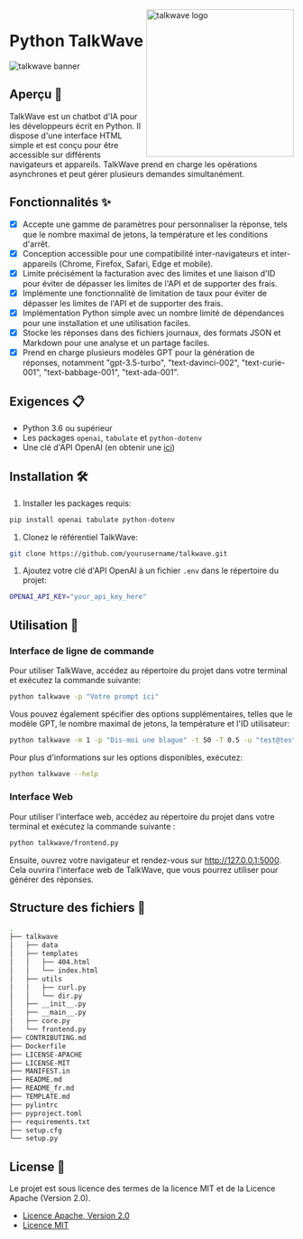 <!-- markdownlint-disable MD033 MD041 -->

<img src="https://raw.githubusercontent.com/sebastienrousseau/vault/main/assets/talkwave/icon/ico-talkwave.svg" alt="talkwave logo" width="261" align="right" />

<!-- markdownlint-enable MD033 MD041 -->

# Python TalkWave

![talkwave banner](https://raw.githubusercontent.com/sebastienrousseau/vault/main/assets/talkwave/title/title-talkwave.svg)

## Aperçu 📖

TalkWave est un chatbot d'IA pour les développeurs écrit en Python. Il dispose d'une interface HTML simple et est conçu pour être accessible sur différents navigateurs et appareils. TalkWave prend en charge les opérations asynchrones et peut gérer plusieurs demandes simultanément.

## Fonctionnalités ✨

- [x] Accepte une gamme de paramètres pour personnaliser la réponse, tels que le nombre maximal de jetons, la température et les conditions d'arrêt.
- [x] Conception accessible pour une compatibilité inter-navigateurs et inter-appareils (Chrome, Firefox, Safari, Edge et mobile).
- [x] Limite précisément la facturation avec des limites et une liaison d'ID pour éviter de dépasser les limites de l'API et de supporter des frais.
- [x] Implémente une fonctionnalité de limitation de taux pour éviter de dépasser les limites de l'API et de supporter des frais.
- [x] Implémentation Python simple avec un nombre limité de dépendances pour une installation et une utilisation faciles.
- [x] Stocke les réponses dans des fichiers journaux, des formats JSON et Markdown pour une analyse et un partage faciles.
- [x] Prend en charge plusieurs modèles GPT pour la génération de réponses, notamment "gpt-3.5-turbo", "text-davinci-002", "text-curie-001", "text-babbage-001", "text-ada-001".

## Exigences 📋

- Python 3.6 ou supérieur
- Les packages `openai`, `tabulate` et `python-dotenv`
- Une clé d'API OpenAI (en obtenir une [ici](https://openai.com/))

## Installation 🛠

1. Installer les packages requis:

```bash
pip install openai tabulate python-dotenv
```

1. Clonez le référentiel TalkWave:

```bash
git clone https://github.com/yourusername/talkwave.git
```

1. Ajoutez votre clé d'API OpenAI à un fichier `.env` dans le répertoire du projet:

```bash
OPENAI_API_KEY="your_api_key_here"
```

## Utilisation 🚀

### Interface de ligne de commande

Pour utiliser TalkWave, accédez au répertoire du projet dans votre terminal et exécutez la commande suivante:

```bash
python talkwave -p "Votre prompt ici"
```

Vous pouvez également spécifier des options supplémentaires, telles que le modèle GPT, le nombre maximal de jetons, la température et l'ID utilisateur:

```bash
python talkwave -m 1 -p "Dis-moi une blague" -t 50 -T 0.5 -u "test@test.com" -r 5 -s -o "json"
```

Pour plus d'informations sur les options disponibles, exécutez:

```bash
python talkwave --help
```

### Interface Web

Pour utiliser l'interface web, accédez au répertoire du projet dans
votre terminal et exécutez la commande suivante :

```bash
python talkwave/frontend.py
```

Ensuite, ouvrez votre navigateur et rendez-vous sur
<http://127.0.0.1:5000>. Cela ouvrira l'interface web de TalkWave, que
vous pourrez utiliser pour générer des réponses.

## Structure des fichiers 📁

```bash
.
├── talkwave
│   ├── data
│   ├── templates
│   │   ├── 404.html
│   │   └── index.html
│   ├── utils
│   │   ├── curl.py
│   │   └── dir.py
│   ├── __init__.py
│   ├── __main__.py
│   ├── core.py
│   └── frontend.py
├── CONTRIBUTING.md
├── Dockerfile
├── LICENSE-APACHE
├── LICENSE-MIT
├── MANIFEST.in
├── README.md
├── README_fr.md
├── TEMPLATE.md
├── pylintrc
├── pyproject.toml
├── requirements.txt
├── setup.cfg
└── setup.py
```

## License 📜

Le projet est sous licence des termes de la licence MIT et de la Licence Apache (Version 2.0).

- [Licence Apache, Version 2.0](https://opensource.org/licenses/apache-2.0/)
- [Licence MIT](https://opensource.org/licenses/MIT)

